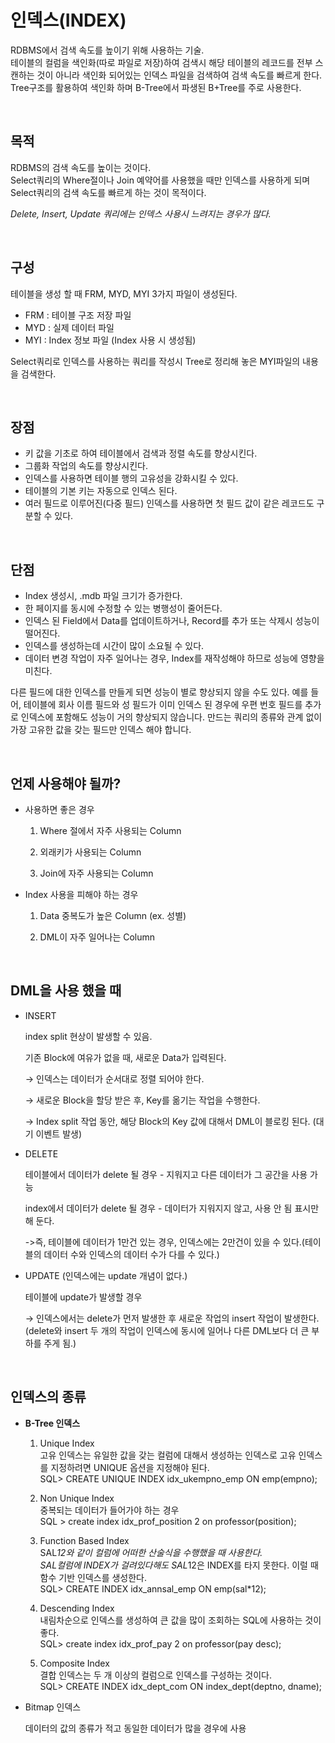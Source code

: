 # 인덱스(INDEX)

RDBMS에서 검색 속도를 높이기 위해 사용하는 기술.  
테이블의 컬럼을 색인화(따로 파일로 저장)하여 검색시 해당 테이블의 레코드를 전부 스캔하는 것이 아니라 색인화 되어있는 인덱스 파일을 검색하여 검색 속도를 빠르게 한다.  
Tree구조를 활용하여 색인화 하며 B-Tree에서 파생된 B+Tree를 주로 사용한다.

</br>

## 목적

RDBMS의 검색 속도를 높이는 것이다.  
Select쿼리의 Where절이나 Join 예약어를 사용했을 때만 인덱스를 사용하게 되며 Select쿼리의 검색 속도를 빠르게 하는 것이 목적이다.

_Delete, Insert, Update 쿼리에는 인덱스 사용시 느려지는 경우가 많다._

</br>

## 구성

테이블을 생성 할 때 FRM, MYD, MYI 3가지 파일이 생성된다.

- FRM : 테이블 구조 저장 파일
- MYD : 실제 데이터 파일
- MYI : Index 정보 파일 (Index 사용 시 생성됨)

Select쿼리로 인덱스를 사용하는 쿼리를 작성시 Tree로 정리해 놓은 MYI파일의 내용을 검색한다.

</br>

## 장점

- 키 값을 기초로 하여 테이블에서 검색과 정렬 속도를 향상시킨다.
- 그룹화 작업의 속도를 향상시킨다.
- 인덱스를 사용하면 테이블 행의 고유성을 강화시킬 수 있다.
- 테이블의 기본 키는 자동으로 인덱스 된다.
- 여러 필드로 이루어진(다중 필드) 인덱스를 사용하면 첫 필드 값이 같은 레코드도 구분할 수 있다.

</br>

## 단점

- Index 생성시, .mdb 파일 크기가 증가한다.
- 한 페이지를 동시에 수정할 수 있는 병행성이 줄어든다.
- 인덱스 된 Field에서 Data를 업데이트하거나, Record를 추가 또는 삭제시 성능이 떨어진다.
- 인덱스를 생성하는데 시간이 많이 소요될 수 있다.
- 데이터 변경 작업이 자주 일어나는 경우, Index를 재작성해야 하므로 성능에 영향을 미친다.

다른 필드에 대한 인덱스를 만들게 되면 성능이 별로 향상되지 않을 수도 있다. 예를 들어, 테이블에 회사 이름 필드와 성 필드가 이미 인덱스 된 경우에 우편 번호 필드를 추가로 인덱스에 포함해도 성능이 거의 향상되지 않습니다. 만드는 쿼리의 종류와 관계 없이 가장 고유한 값을 갖는 필드만 인덱스 해야 합니다.

</br>

## 언제 사용해야 될까?

- 사용하면 좋은 경우

  1. Where 절에서 자주 사용되는 Column

  2. 외래키가 사용되는 Column

  3. Join에 자주 사용되는 Column

- Index 사용을 피해야 하는 경우

  1. Data 중복도가 높은 Column (ex. 성별)

  2. DML이 자주 일어나는 Column

</br>

## DML을 사용 했을 때

- INSERT

  index split 현상이 발생할 수 있음.

  기존 Block에 여유가 없을 때, 새로운 Data가 입력된다.

  → 인덱스는 데이터가 순서대로 정렬 되어야 한다.

  → 새로운 Block을 할당 받은 후, Key를 옮기는 작업을 수행한다.

  → Index split 작업 동안, 해당 Block의 Key 값에 대해서 DML이 블로킹 된다. (대기 이벤트 발생)

- DELETE

  테이블에서 데이터가 delete 될 경우 - 지워지고 다른 데이터가 그 공간을 사용 가능

  index에서 데이터가 delete 될 경우 - 데이터가 지워지지 않고, 사용 안 됨 표시만 해 둔다.

  ->즉, 테이블에 데이터가 1만건 있는 경우, 인덱스에는 2만건이 있을 수 있다.(테이블의 데이터 수와 인덱스의 데이터 수가 다를 수 있다.)

- UPDATE (인덱스에는 update 개념이 없다.)

  테이블에 update가 발생할 경우

  → 인덱스에서는 delete가 먼저 발생한 후 새로운 작업의 insert 작업이 발생한다.  
  (delete와 insert 두 개의 작업이 인덱스에 동시에 일어나 다른 DML보다 더 큰 부하를 주게 됨.)

</br>

## 인덱스의 종류

- **B-Tree 인덱스**

  1. Unique Index  
     고유 인덱스는 유일한 값을 갖는 컬럼에 대해서 생성하는 인덱스로 고유 인덱스를 지정하려면 UNIQUE 옵션을 지정해야 된다.  
     SQL> CREATE UNIQUE INDEX idx_ukempno_emp ON emp(empno);

  2. Non Unique Index  
     중복되는 데이터가 들어가야 하는 경우  
     SQL > create index idx_prof_position 2 on professor(position);

  3. Function Based Index  
     SAL*12와 같이 컬럼에 어떠한 산술식을 수행했을 때 사용한다.  
     SAL컬럼에 INDEX가 걸려있다해도 SAL*12은 INDEX를 타지 못한다. 이럴 때 함수 기반 인덱스를 생성한다.  
     SQL> CREATE INDEX idx_annsal_emp ON emp(sal\*12);

  4. Descending Index  
     내림차순으로 인덱스를 생성하여 큰 값을 많이 조회하는 SQL에 사용하는 것이 좋다.  
     SQL> create index idx_prof_pay 2 on professor(pay desc);

  5. Composite Index  
     결합 인덱스는 두 개 이상의 컬럼으로 인덱스를 구성하는 것이다.  
     SQL> CREATE INDEX idx_dept_com ON index_dept(deptno, dname);

- Bitmap 인덱스

  데이터의 값의 종류가 적고 동일한 데이터가 많을 경우에 사용
